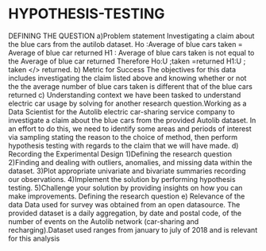 # HYPOTHESIS-TESTING
DEFINING THE QUESTION a)Problem statement Investigating a claim about the blue cars from the autilob dataset.  Ho :Average of blue cars taken = Average of blue car returned  H1 : Average of blue cars taken is not equal to the Average of blue car returned  Therefore  Ho:U ;taken =returned  H1:U ; taken &lt;/> returned.  b) Metric for Success The objectives for this data includes investigating the claim listed above and knowing whether or not the the average number of blue cars taken is different that of the blue cars returned  c) Understanding context we have been tasked to understand electric car usage by solving for another research question.Working as a Data Scientist for the Autolib electric car-sharing service company to investigate a claim about the blue cars from the provided Autolib dataset. In an effort to do this, we need to identify some areas and periods of interest via sampling stating the reason to the choice of method, then perform hypothesis testing with regards to the claim that we will have made.  d) Recording the Experimental Design 1)Defining the research question  2)Finding and dealing with outliers, anomalies, and missing data within the dataset.  3)Plot appropriate univariate and bivariate summaries recording our observations.  4)Implement the solution by performing hypothesis testing.  5)Challenge your solution by providing insights on how you can make improvements. Defining the research question  e) Relevance of the data Data used for survey was obtained from an open datasource. The provided dataset is a daily aggregation, by date and postal code, of the number of events on the Autolib network (car-sharing and recharging).Dataset used ranges from january to july of 2018 and is relevant for this analysis
